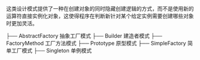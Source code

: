 这类设计模式提供了一种在创建对象的同时隐藏创建逻辑的方式，而不是使用新的运算符直接实例化对象，这使得程序在判断新针对某个给定实例需要创建哪些对象时更加灵活。

├── AbstractFactory 抽象工厂模式
├── Builder 建造者模式
├── FactoryMethod 工厂方法模式
├── Prototype 原型模式
├── SimpleFactory 简单工厂模式
├── Singleton 单例模式